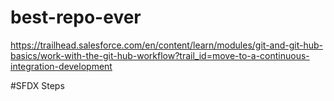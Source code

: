 # best-repo-ever
https://trailhead.salesforce.com/en/content/learn/modules/git-and-git-hub-basics/work-with-the-git-hub-workflow?trail_id=move-to-a-continuous-integration-development

#SFDX Steps
